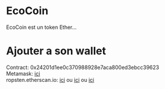 # EcoCoin
EcoCoin est un token Ether... 

# Ajouter a son wallet

Contract: 0x24201d1ee0c370988928e7aca800ed3ebcc39623 <br/>
Metamask: [ici](https://vittominacori.github.io/watch-token/page/?hash=0x7b2261646472657373223a22307832343230316431656530633337303938383932386537616361383030656433656263633339363233222c226c6f676f223a2268747470733a2f2f7261772e67697468756275736572636f6e74656e742e636f6d2f4d7945636f7269612f7075626c6973682f6d61696e2f746f6b656e2f696d616765732f38363331373132302e706e67227d&network=ropsten) <br/>
ropsten.etherscan.io: [ici](https://ropsten.etherscan.io/dapp/0x24201d1ee0c370988928e7aca800ed3ebcc39623) ou [ici](https://ropsten.etherscan.io/token/0x24201d1ee0c370988928e7aca800ed3ebcc39623) ou [ici](https://ropsten.etherscan.io/address/0x24201d1ee0c370988928e7aca800ed3ebcc39623)
